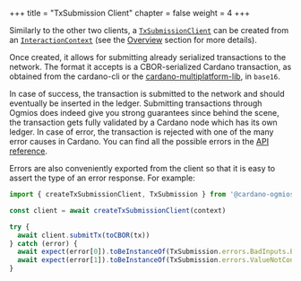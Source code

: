 +++
title = "TxSubmission Client"
chapter = false
weight = 4
+++

Similarly to the other two clients, a [`TxSubmissionClient`](/api/interfaces/_cardano_ogmios_client.TxSubmission.TxSubmissionClient.html) can be created from an [`InteractionContext`](/api/interfaces/_cardano_ogmios_client.InteractionContext.html) (see the [Overview](/typescript-client/overview) section for more details).

Once created, it allows for submitting already serialized transactions to the network. The format it accepts is a CBOR-serialized Cardano transaction, as obtained from the cardano-cli or
the [cardano-multiplatform-lib](https://github.com/DCSpark/cardano-multiplatform-lib), in `base16`.

In case of success, the transaction is submitted to the network and should eventually be inserted in the ledger. Submitting transactions through Ogmios does indeed give you strong guarantees since behind the scene, the transaction gets fully validated by a Cardano node which has its own ledger. In case of error, the transaction is rejected with one of the many error causes in Cardano. You can find all the possible errors in the [API reference](/typescript/api/modules/_cardano_ogmios_client.TxSubmission.html#SubmitTxErrorShelley).

Errors are also conveniently exported from the client so that it is easy to assert the type of an error response. For example:

```ts
import { createTxSubmissionClient, TxSubmission } from '@cardano-ogmios/client'

const client = await createTxSubmissionClient(context)

try {
  await client.submitTx(toCBOR(tx))
} catch (error) {
  await expect(error[0]).toBeInstanceOf(TxSubmission.errors.BadInputs.Error)
  await expect(error[1]).toBeInstanceOf(TxSubmission.errors.ValueNotConserved.Error)
}
```
